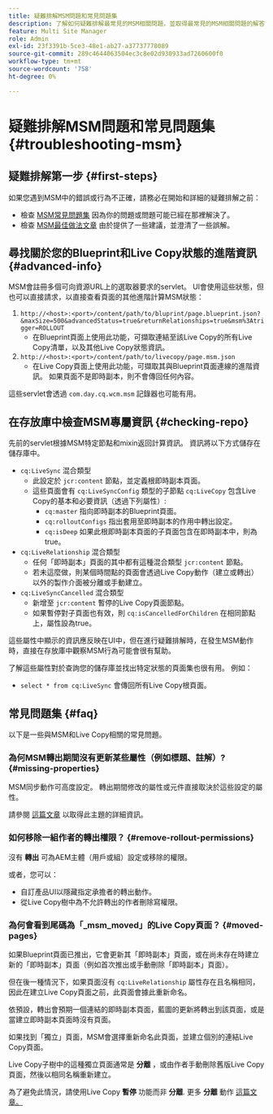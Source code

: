 ```yaml
---
title: 疑難排解MSM問題和常見問題集
description: 了解如何疑難排解最常見的MSM相關問題，並取得最常見的MSM相關問題的解答。
feature: Multi Site Manager
role: Admin
exl-id: 23f3391b-5ce3-48e1-ab27-a37737778089
source-git-commit: 289c4644063504ec3c8e02d930933ad7260600f0
workflow-type: tm+mt
source-wordcount: '758'
ht-degree: 0%

---
```


# 疑難排解MSM問題和常見問題集 {#troubleshooting-msm}

## 疑難排解第一步 {#first-steps}

如果您遇到MSM中的錯誤或行為不正確，請務必在開始和詳細的疑難排解之前：

* 檢查 [MSM常見問題集](#faq) 因為你的問題或問題可能已經在那裡解決了。
* 檢查 [MSM最佳做法文章](msm-best-practices.md) 由於提供了一些建議，並澄清了一些誤解。

## 尋找關於您的Blueprint和Live Copy狀態的進階資訊 {#advanced-info}

MSM會註冊多個可向資源URL上的選取器要求的servlet。 UI會使用這些狀態，但也可以直接請求，以直接查看頁面的其他進階計算MSM狀態：

1. `http://<host>:<port>/content/path/to/bluprint/page.blueprint.json?&maxSize=500&advancedStatus=true&returnRelationships=true&msm%3Atrigger=ROLLOUT`
   * 在Blueprint頁面上使用此功能，可擷取連結至該Live Copy的所有Live Copy清單，以及其他Live Copy狀態資訊。
1. `http://<host>:<port>/content/path/to/livecopy/page.msm.json`
   * 在Live Copy頁面上使用此功能，可擷取其與Blueprint頁面連線的進階資訊。 如果頁面不是即時副本，則不會傳回任何內容。

這些servlet會透過 `com.day.cq.wcm.msm` 記錄器也可能有用。

## 在存放庫中檢查MSM專屬資訊 {#checking-repo}

先前的servlet根據MSM特定節點和mixin返回計算資訊。 資訊將以下方式儲存在儲存庫中。

* `cq:LiveSync` 混合類型
   * 此設定於 `jcr:content` 節點，並定義根即時副本頁面。
   * 這些頁面會有 `cq:LiveSyncConfig` 類型的子節點 `cq:LiveCopy` 包含Live Copy的基本和必要資訊（透過下列屬性）:
      * `cq:master` 指向即時副本的Blueprint頁面。
      * `cq:rolloutConfigs` 指出套用至即時副本的作用中轉出設定。
      * `cq:isDeep` 如果此根即時副本頁面的子頁面包含在即時副本中，則為true。
* `cq:LiveRelationship` 混合類型
   * 任何「即時副本」頁面的其中都有這種混合類型 `jcr:content` 節點。
   * 若未這麼做，則某個時間點的頁面會透過Live Copy動作（建立或轉出）以外的製作介面被分離或手動建立。
* `cq:LiveSyncCancelled` 混合類型
   * 新增至 `jcr:content` 暫停的Live Copy頁面節點。
   * 如果暫停對子頁面也有效，則 `cq:isCancelledForChildren` 在相同節點上，屬性設為true。

這些屬性中顯示的資訊應反映在UI中，但在進行疑難排解時，在發生MSM動作時，直接在存放庫中觀察MSM行為可能會很有幫助。

了解這些屬性對於查詢您的儲存庫並找出特定狀態的頁面集也很有用。 例如：

* `select * from cq:LiveSync` 會傳回所有Live Copy根頁面。

## 常見問題集 {#faq}

以下是一些與MSM和Live Copy相關的常見問題。

### 為何MSM轉出期間沒有更新某些屬性（例如標題、註解）? {#missing-properties}

MSM同步動作可高度設定。 轉出期間修改的屬性或元件直接取決於這些設定的屬性。

請參閱 [這篇文章](msm-best-practices.md) 以取得此主題的詳細資訊。

### 如何移除一組作者的轉出權限？ {#remove-rollout-permissions}

沒有 **轉出** 可為AEM主體（用戶或組）設定或移除的權限。

或者，您可以：

* 自訂產品UI以隱藏指定承擔者的轉出動作。
* 從Live Copy樹中為不允許轉出的作者刪除寫權限。

### 為何會看到尾碼為「_msm_moved」的Live Copy頁面？ {#moved-pages}

如果Blueprint頁面已推出，它會更新其「即時副本」頁面，或在尚未存在時建立新的「即時副本」頁面（例如首次推出或手動刪除「即時副本」頁面）。

但在後一種情況下，如果頁面沒有 `cq:LiveRelationship` 屬性存在且名稱相同，因此在建立Live Copy頁面之前，此頁面會據此重新命名。

依預設，轉出會預期一個連結的即時副本頁面，藍圖的更新將轉出到該頁面，或是當建立即時副本頁面時沒有頁面。

如果找到「獨立」頁面，MSM會選擇重新命名此頁面，並建立個別的連結Live Copy頁面。

Live Copy子樹中的這種獨立頁面通常是 **分離** ，或由作者手動刪除舊版Live Copy頁面，然後以相同名稱重新建立。

為了避免此情況，請使用Live Copy **暫停** 功能而非 **分離**. 更多 **分離** 動作 [這篇文章。](msm-livecopy.md)
